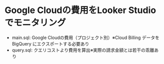 # Google Cloudの費用をLooker Studioでモニタリング

- main.sql: Google Cloudの費用（プロジェクト別）※Cloud Billing データを BigQuery にエクスポートする必要あり
- query.sql: クエリコストより費用を算出※実際の請求金額とは若干の乖離あり
